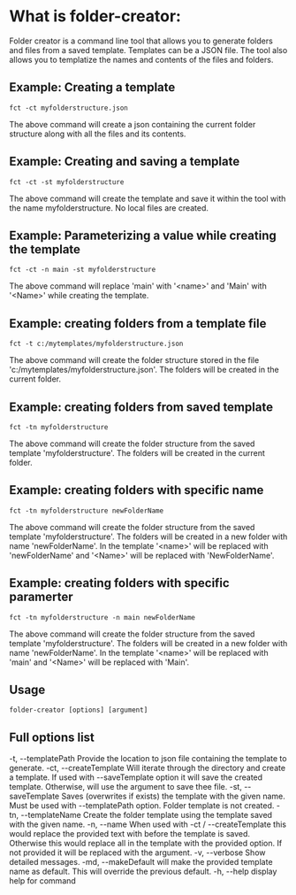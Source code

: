 # What is folder-creator:

Folder creator is  a command line tool that allows you to generate folders and files from a saved template. Templates can be a JSON file. The tool also allows you to templatize the names and contents of the files and folders. 

## Example: Creating a template

`fct -ct myfolderstructure.json`

The above command will create a json containing the current folder structure along with all the files and its contents. 

## Example: Creating and saving a template

`fct -ct -st myfolderstructure` 

The above command will create the template and save it within the tool with the name myfolderstructure. No local files are created.

## Example: Parameterizing a value while creating the template

`fct -ct -n main -st myfolderstructure` 

The above command will replace 'main' with '&lt;name&gt;' and 'Main' with '&lt;Name&gt;' while creating the template.

## Example: creating folders from a template file

`fct -t c:/mytemplates/myfolderstructure.json` 

The above command will create the folder structure stored in the file 'c:/mytemplates/myfolderstructure.json'. The folders will be created in the current folder.

## Example: creating folders from saved template

`fct -tn myfolderstructure` 

The above command will create the folder structure from the saved template 'myfolderstructure'. The folders will be created in the current folder.

## Example: creating folders with specific name

`fct -tn myfolderstructure newFolderName` 

The above command will create the folder structure from the saved template 'myfolderstructure'. The folders will be created in a new folder with name 'newFolderName'. In the template '&lt;name&gt;' will be replaced with 'newFolderName' and '&lt;Name&gt;' will be replaced with 'NewFolderName'.

## Example: creating folders with specific paramerter

`fct -tn myfolderstructure -n main newFolderName` 

The above command will create the folder structure from the saved template 'myfolderstructure'. The folders will be created in a new folder with name 'newFolderName'. In the template '&lt;name&gt;' will be replaced with 'main' and '&lt;Name&gt;' will be replaced with 'Main'.

## Usage

   `folder-creator [options] [argument]`

## Full options list

  -t, --templatePath <template-path>   Provide the location to json file containing the template to generate.
  -ct, --createTemplate                Will iterate through the directory and create a template. If used with
                                       --saveTemplate option it will save the created template. Otherwise, will use the
                                       argument to save thee file.
  -st, --saveTemplate <template-name>  Saves (overwrites if exists) the template with the given name. Must be used with
                                       --templatePath option. Folder template is not created.
  -tn, --templateName <template-name>  Create the folder template using the template saved with the given name.
  -n, --name <name>                    When used with -ct / --createTemplate this would replace the provided text with
                                       <name> before the template is saved. Otherwise this would replace all <name> in
                                       the template with the provided option. If not provided it will be replaced with
                                       the argument.
  -v, --verbose                        Show detailed messages.
  -md, --makeDefault <make-default>    will make the provided template name as default. This will override the previous
                                       default.
  -h, --help                           display help for command